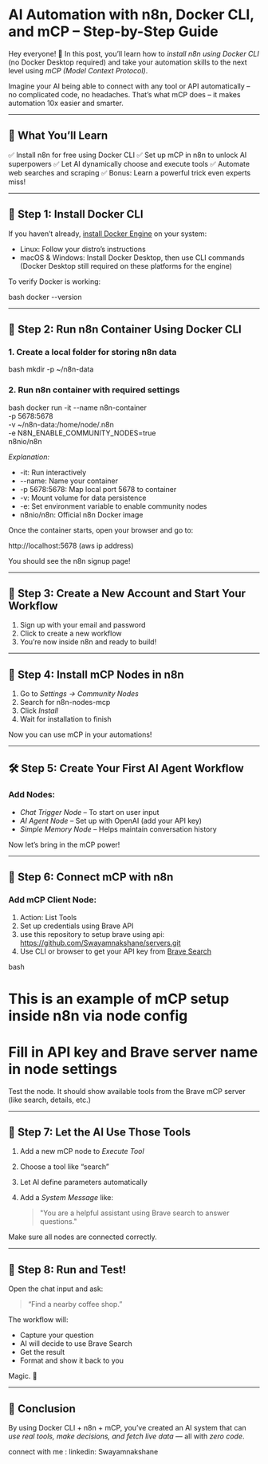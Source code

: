 #  AI Automation with n8n, Docker CLI, and mCP – Step-by-Step Guide

Hey everyone! 🚀
In this post, you’ll learn how to *install n8n using Docker CLI* (no Docker Desktop required) and take your automation skills to the next level using *mCP (Model Context Protocol)*.

Imagine your AI being able to connect with any tool or API automatically – no complicated code, no headaches. That’s what mCP does – it makes automation 10x easier and smarter.

---

## 🔧 What You’ll Learn

✅ Install n8n for free using Docker CLI
✅ Set up mCP in n8n to unlock AI superpowers
✅ Let AI dynamically choose and execute tools
✅ Automate web searches and scraping
✅ Bonus: Learn a powerful trick even experts miss!

---

## 🚀 Step 1: Install Docker CLI

If you haven’t already, [install Docker Engine](https://docs.docker.com/engine/install/) on your system:

* Linux: Follow your distro’s instructions
* macOS & Windows: Install Docker Desktop, then use CLI commands (Docker Desktop still required on these platforms for the engine)

To verify Docker is working:

bash
docker --version


---

## 🐳 Step 2: Run n8n Container Using Docker CLI

### 1. Create a local folder for storing n8n data

bash
mkdir -p ~/n8n-data


### 2. Run n8n container with required settings

bash
docker run -it --name n8n-container \
  -p 5678:5678 \
  -v ~/n8n-data:/home/node/.n8n \
  -e N8N_ENABLE_COMMUNITY_NODES=true \
  n8nio/n8n


*Explanation:*

* -it: Run interactively
* --name: Name your container
* -p 5678:5678: Map local port 5678 to container
* -v: Mount volume for data persistence
* -e: Set environment variable to enable community nodes
* n8nio/n8n: Official n8n Docker image

Once the container starts, open your browser and go to:


http://localhost:5678 (aws ip address)


You should see the n8n signup page!

---

## 🧠 Step 3: Create a New Account and Start Your Workflow

1. Sign up with your email and password
2. Click to create a new workflow
3. You’re now inside n8n and ready to build!

---

## 🧩 Step 4: Install mCP Nodes in n8n

1. Go to *Settings → Community Nodes*
2. Search for n8n-nodes-mcp
3. Click *Install*
4. Wait for installation to finish

Now you can use mCP in your automations!

---

## 🛠 Step 5: Create Your First AI Agent Workflow

### Add Nodes:

* *Chat Trigger Node* – To start on user input
* *AI Agent Node* – Set up with OpenAI (add your API key)
* *Simple Memory Node* – Helps maintain conversation history

Now let’s bring in the mCP power!

---

## 🔌 Step 6: Connect mCP with n8n

### Add mCP Client Node:

1. Action: List Tools
2. Set up credentials using Brave API
3. use this repository to setup brave using api: https://github.com/Swayamnakshane/servers.git
4. Use CLI or browser to get your API key from [Brave Search](https://search.brave.com/)

bash
# This is an example of mCP setup inside n8n via node config
# Fill in API key and Brave server name in node settings


Test the node. It should show available tools from the Brave mCP server (like search, details, etc.)

---

## 🤖 Step 7: Let the AI Use Those Tools

1. Add a new mCP node to *Execute Tool*
2. Choose a tool like “search”
3. Let AI define parameters automatically
4. Add a *System Message* like:

   > "You are a helpful assistant using Brave search to answer questions."

Make sure all nodes are connected correctly.

---

## 🧪 Step 8: Run and Test!

Open the chat input and ask:

> “Find a nearby coffee shop.”

The workflow will:

* Capture your question
* AI will decide to use Brave Search
* Get the result
* Format and show it back to you

Magic. 💫

---

## 🎉 Conclusion

By using Docker CLI + n8n + mCP, you’ve created an AI system that can *use real tools, make decisions, and fetch live data* — all with *zero code*.


connect with me :
linkedin: Swayamnakshane
